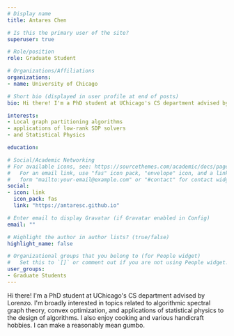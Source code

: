 ```yaml
---
# Display name
title: Antares Chen

# Is this the primary user of the site?
superuser: true

# Role/position
role: Graduate Student

# Organizations/Affiliations
organizations:
- name: University of Chicago

# Short bio (displayed in user profile at end of posts)
bio: Hi there! I'm a PhD student at UChicago's CS department advised by Lorenzo. I'm broadly interested in topics related to algorithmic spectral graph theory, convex optimization, and applications of statistical physics to the design of algorithms. I also enjoy cooking and various handicraft hobbies. I can make a reasonably mean gumbo.

interests:
- Local graph partitioning algorithms
- applications of low-rank SDP solvers
- and Statistical Physics

education:

# Social/Academic Networking
# For available icons, see: https://sourcethemes.com/academic/docs/page-builder/#icons
#   For an email link, use "fas" icon pack, "envelope" icon, and a link in the
#   form "mailto:your-email@example.com" or "#contact" for contact widget.
social:
- icon: link
  icon_pack: fas
  link: "https://antaresc.github.io"

# Enter email to display Gravatar (if Gravatar enabled in Config)
email: ""

# Highlight the author in author lists? (true/false)
highlight_name: false

# Organizational groups that you belong to (for People widget)
#   Set this to `[]` or comment out if you are not using People widget.
user_groups:
- Graduate Students
---
```


Hi there! I'm a PhD student at UChicago's CS department advised by Lorenzo. I'm broadly interested in topics related to algorithmic spectral graph theory, convex optimization, and applications of statistical physics to the design of algorithms. I also enjoy cooking and various handicraft hobbies. I can make a reasonably mean gumbo.
